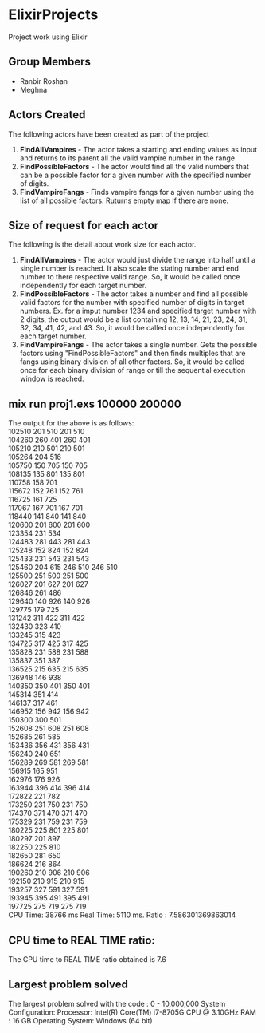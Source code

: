 # ElixirProjects
Project work using Elixir

## Group Members
  - Ranbir Roshan 
  - Meghna 
  
## Actors Created
The following actors have been created as part of the project
1. **FindAllVampires** - The actor takes a starting and ending values as input and returns to its parent all the valid vampire number in the range
2. **FindPossibleFactors** - The actor would find all the valid numbers that can be a possible factor for a given number with the specified number of digits.
3. **FindVampireFangs** - Finds vampire fangs for a given number using the list of all possible factors. Ruturns empty map if there are none.

## Size of request for each actor
The following is the detail about work size for each actor.
1. **FindAllVampires** - The actor would just divide the range into half until a single number is reached. It also scale the stating number and end number to there respective valid range. 
So, it would be called once independently for each target number.
2. **FindPossibleFactors** - The actor takes a number and find all possible valid factors for the number with specified number of digits in target numbers. Ex. for a imput number 1234 and specified target number with 2 digits, the output would be a list containing 12, 13, 14, 21, 23, 24, 31, 32, 34, 41, 42, and 43.
So, it would be called once independently for each target number.
3. **FindVampireFangs** - The actor takes a single number. Gets the possible factors using "FindPossibleFactors" and then finds multiples that are fangs using binary division of all other factors.
So, it would be called once for each binary division of range or till the sequential execution window is reached.
  
## mix run proj1.exs 100000 200000
The output for the above is as follows:<br />
102510 201 510 201 510<br />
104260 260 401 260 401<br />
105210 210 501 210 501<br />
105264 204 516<br />
105750 150 705 150 705<br />
108135 135 801 135 801<br />
110758 158 701<br />
115672 152 761 152 761<br />
116725 161 725<br />
117067 167 701 167 701<br />
118440 141 840 141 840<br />
120600 201 600 201 600<br />
123354 231 534<br />
124483 281 443 281 443<br />
125248 152 824 152 824<br />
125433 231 543 231 543<br />
125460 204 615 246 510 246 510<br />
125500 251 500 251 500<br />
126027 201 627 201 627<br />
126846 261 486<br />
129640 140 926 140 926<br />
129775 179 725<br />
131242 311 422 311 422<br />
132430 323 410<br />
133245 315 423<br />
134725 317 425 317 425<br />
135828 231 588 231 588<br />
135837 351 387<br />
136525 215 635 215 635<br />
136948 146 938<br />
140350 350 401 350 401<br />
145314 351 414<br />
146137 317 461<br />
146952 156 942 156 942<br />
150300 300 501<br />
152608 251 608 251 608<br />
152685 261 585<br />
153436 356 431 356 431<br />
156240 240 651<br />
156289 269 581 269 581<br />
156915 165 951<br />
162976 176 926<br />
163944 396 414 396 414<br />
172822 221 782<br />
173250 231 750 231 750<br />
174370 371 470 371 470<br />
175329 231 759 231 759<br />
180225 225 801 225 801<br />
180297 201 897<br />
182250 225 810<br />
182650 281 650<br />
186624 216 864<br />
190260 210 906 210 906<br />
192150 210 915 210 915<br />
193257 327 591 327 591<br />
193945 395 491 395 491<br />
197725 275 719 275 719<br />
CPU Time: 38766 ms Real Time: 5110 ms. Ratio : 7.586301369863014<br />

## CPU time to REAL TIME ratio:
The CPU time to REAL TIME  ratio obtained is 7.6

## Largest problem solved
The largest problem solved with the code : 0 - 10,000,000
System Configuration:
Processor: Intel(R) Core(TM) i7-8705G CPU @ 3.10GHz 
RAM : 16 GB
Operating System: Windows (64 bit)
